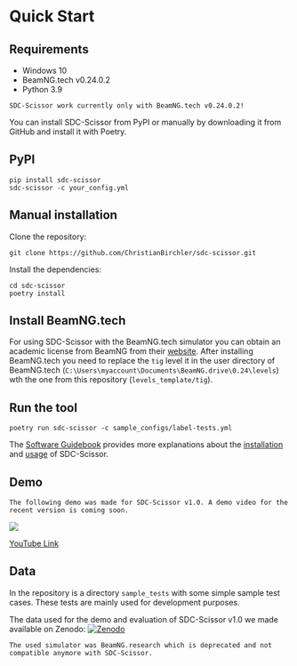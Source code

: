 # Quick Start
## Requirements
* Windows 10
* BeamNG.tech v0.24.0.2
* Python 3.9

````{note}
SDC-Scissor work currently only with BeamNG.tech v0.24.0.2!
````

You can install SDC-Scissor from PyPI or manually by downloading it from GitHub and install it with Poetry.
## PyPI
````shell
pip install sdc-scissor
sdc-scissor -c your_config.yml
````

## Manual installation
Clone the repository:
````shell
git clone https://github.com/ChristianBirchler/sdc-scissor.git
````

Install the dependencies:
````shell
cd sdc-scissor
poetry install
````

## Install BeamNG.tech
For using SDC-Scissor with the BeamNG.tech simulator you can obtain an academic license from BeamNG from their
[website](https://register.beamng.tech/). After installing BeamNG.tech you need to replace the `tig` level it in the
user directory of BeamNG.tech (`C:\Users\myaccount\Documents\BeamNG.drive\0.24\levels`) wth the one from this repository
(`levels_template/tig`).


## Run the tool
````shell
poetry run sdc-scissor -c sample_configs/label-tests.yml
````

The [Software Guidebook](software_guidebook/introduction.md) provides more explanations about the
[installation](software_guidebook/deployment.md) and [usage](software_guidebook/operation_and_support.md) of
SDC-Scissor.

## Demo
````{note}
The following demo was made for SDC-Scissor v1.0. A demo video for the recent version is coming soon.
````
[![](https://img.youtube.com/vi/Cn8p648KnfQ/maxresdefault.jpg)](https://youtu.be/Cn8p648KnfQ)

[YouTube Link](https://youtu.be/Cn8p648KnfQ)

## Data
In the repository is a directory `sample_tests` with some simple sample test cases. These tests are mainly used for
development purposes.

The data used for the demo and evaluation of SDC-Scissor v1.0 we made available on Zenodo:
[![Zenodo](https://zenodo.org/badge/DOI/10.5281/zenodo.5903161.svg)](https://doi.org/10.5281/zenodo.5903161)
````{note}
The used simulator was BeamNG.research which is deprecated and not compatible anymore with SDC-Scissor.
````
